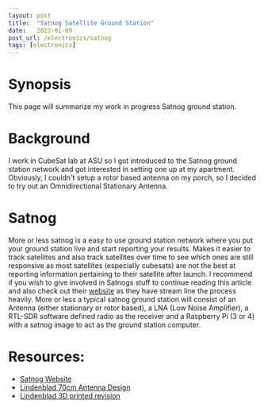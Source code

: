 ```yaml
---
layout: post
title:  "Satnog Satellite Ground Station"
date:   2022-01-09 
post_url: /electronics/satnog
tags: [electronics]
---
```

# Synopsis
This page will summarize my work in progress Satnog ground station.

# Background
I work in CubeSat lab at ASU so I got introduced to the Satnog ground station network and got interested in setting one up at my apartment. Obviously, I couldn't setup a rotor based antenna on my porch, so I decided to try out an Omnidirectional Stationary Antenna. 

# Satnog
More or less satnog is a easy to use ground station network where you put your ground station live and start reporting your results. Makes it easier to track satellites and also track satellites over time to see which ones are still responsive as most satellites (especially cubesats) are not the best at reporting information pertaining to their satellite after launch.
<a/>
I recommend if you wish to give involved in Satnogs stuff to continue reading this article and also check out their [website](https://satnogs.org) as they have stream line the process heavily.
<a/>
More or less a typical satnog ground station will consist of an Antenna (either stationary or rotor based), a LNA (Low Noise Amplifier), a RTL-SDR software defined radio as the receiver and a Raspberry Pi (3 or 4) with a satnog image to act as the ground station computer.

# Resources:
 - [Satnog Website](https://satnogs.org)
 - [Lindenblad 70cm Antenna Design](https://www.amsat.org/wordpress/wp-content/uploads/2014/01/70ParaLindy.pdf)
 - [Lindenblad 3D printed revision](https://www.thingiverse.com/thing:4626749)
